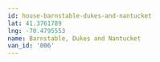 ```yaml
---
id: house-barnstable-dukes-and-nantucket
lat: 41.3761789
lng: -70.4795553
name: Barnstable, Dukes and Nantucket
van_id: '006'
---
```

